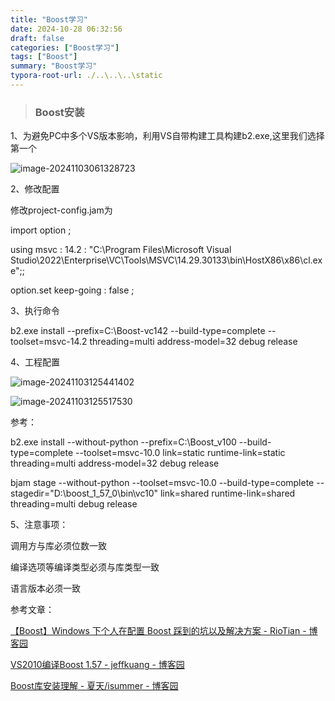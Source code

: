 ```yaml
---
title: "Boost学习"
date: 2024-10-28 06:32:56
draft: false
categories: ["Boost学习"]
tags: ["Boost"]
summary: "Boost学习"
typora-root-url: ./..\..\..\static
---
```


> ### Boost安装

1、为避免PC中多个VS版本影响，利用VS自带构建工具构建b2.exe,这里我们选择第一个

![image-20241103061328723](/images/image-20241103061328723.png)

2、修改配置

修改project-config.jam为

import option ; 

using msvc : 14.2 : "C:\Program Files\Microsoft Visual Studio\2022\Enterprise\VC\Tools\MSVC\14.29.30133\bin\HostX86\x86\cl.exe";; 

option.set keep-going : false ; 

3、执行命令

b2.exe install --prefix=C:\Boost-vc142 --build-type=complete --toolset=msvc-14.2 threading=multi address-model=32  debug release

4、工程配置

![image-20241103125441402](/images/image-20241103125441402.png)

![image-20241103125517530](/images/image-20241103125517530.png)



参考：

b2.exe install --without-python --prefix=C:\Boost_v100 --build-type=complete --toolset=msvc-10.0  link=static runtime-link=static threading=multi address-model=32  debug release

bjam stage --without-python --toolset=msvc-10.0 --build-type=complete --stagedir="D:\boost_1_57_0\bin\vc10"  link=shared runtime-link=shared threading=multi debug release

5、注意事项：

调用方与库必须位数一致

编译选项等编译类型必须与库类型一致

语言版本必须一致

参考文章：

[【Boost】Windows 下个人在配置 Boost 踩到的坑以及解决方案 - RioTian - 博客园](https://www.cnblogs.com/RioTian/p/17581582.html)

[VS2010编译Boost 1.57 - jeffkuang - 博客园](https://www.cnblogs.com/jeffkuang/articles/4330669.html)

[Boost库安装理解 - 夏天/isummer - 博客园](https://www.cnblogs.com/icmzn/p/5911073.html)